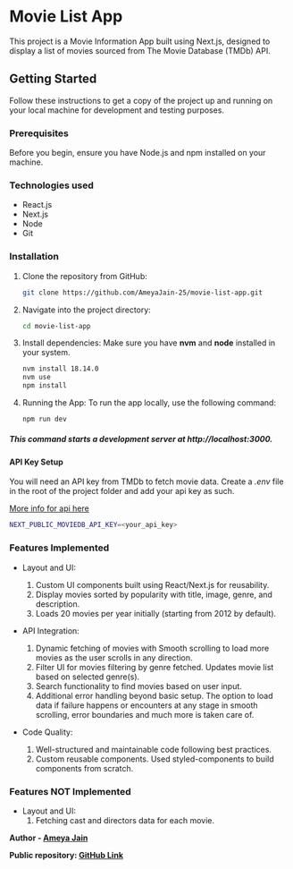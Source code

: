 # Movie List App

This project is a Movie Information App built using Next.js, designed to display a list of movies sourced from The Movie Database (TMDb) API.

## Getting Started

Follow these instructions to get a copy of the project up and running on your local machine for development and testing purposes.

### Prerequisites

Before you begin, ensure you have Node.js and npm installed on your machine.

### Technologies used

- React.js
- Next.js
- Node
- Git

### Installation

1. Clone the repository from GitHub:

   ```bash
   git clone https://github.com/AmeyaJain-25/movie-list-app.git
   ```

2. Navigate into the project directory:

   ```bash
   cd movie-list-app
   ```

3. Install dependencies: Make sure you have **nvm** and **node** installed in your system.

   ```bash
   nvm install 18.14.0
   nvm use
   npm install
   ```

4. Running the App: To run the app locally, use the following command:

   ```bash
   npm run dev
   ```

##### This command starts a development server at http://localhost:3000.

#### API Key Setup

You will need an API key from TMDb to fetch movie data. Create a _.env_ file in the root of the project folder and add your api key as such.

[More info for api here](https://developer.themoviedb.org/docs/authentication-application#api-key)

```bash
NEXT_PUBLIC_MOVIEDB_API_KEY=<your_api_key>
```

### Features Implemented

- Layout and UI:

  1. Custom UI components built using React/Next.js for reusability.
  2. Display movies sorted by popularity with title, image, genre, and description.
  3. Loads 20 movies per year initially (starting from 2012 by default).

- API Integration:

  1. Dynamic fetching of movies with Smooth scrolling to load more movies as the user scrolls in any direction.
  2. Filter UI for movies filtering by genre fetched. Updates movie list based on selected genre(s).
  3. Search functionality to find movies based on user input.
  4. Additional error handling beyond basic setup. The option to load data if failure happens or encounters at any stage in smooth scrolling, error boundaries and much more is taken care of.

- Code Quality:

  1. Well-structured and maintainable code following best practices.
  2. Custom reusable components. Used styled-components to build components from scratch.

### Features NOT Implemented

- Layout and UI:
  1. Fetching cast and directors data for each movie.

**Author - [Ameya Jain](https://github.com/AmeyaJain-25/)**

**Public repository: [GitHub Link](https://github.com/AmeyaJain-25/movie-list-app.git)**
